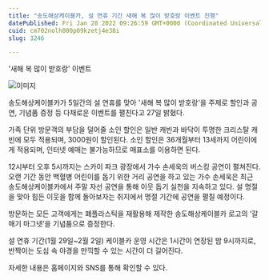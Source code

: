 ```yaml
---
title: "송도해상케이블카, 설 연휴 기간 새해 복 많이 받호랑 이벤트 진행"
datePublished: Fri Jan 28 2022 09:26:59 GMT+0000 (Coordinated Universal Time)
cuid: cm702nolh000p09kzetj4e38i
slug: 3246

---
```



'새해 복 많이 받호랑' 이벤트

![이미지](https://cdn.hashnode.com/res/hashnode/image/upload/v1739253548774/09db6239-4a93-404b-88be-ac8fcc490bb8.jpeg)

송도해상케이블카가 5일간의 설 연휴를 맞아 '새해 복 많이 받호랑'을 주제로 할인과 공연, 기념품 증정 등 다채로운 이벤트를 펼친다고 27일 밝혔다.

가족 단위 방문객의 부담을 덜어줄 소인 할인은 일반 캐빈과 바닥이 투명한 크리스탈 캐빈에 모두 적용되며, 3000원이 할인된다. 소인 할인은 36개월부터 13세까지 어린이에게 적용되며, 인터넷 예매는 불가능하므로 매표소를 이용하면 된다.

12시부터 오후 5시까지는 스카이 파크 광장에서 가수 손세욱의 버스킹 공연이 펼쳐진다. 오랜 기간 동안 백혈병 어린이를 돕기 위한 거리 공연을 하고 있는 가수 손세욱은 최근 송도해상케이블카에서 주말 자선 공연을 통해 이웃 돕기 실천을 지속하고 있다. 설 명절을 맞아 힘든 이웃을 함께 돌아보자는 취지에서 명절 기간에 공연을 펼칠 예정이다.

방문하는 모든 고객에게는 폐플라스틱을 재활용해 제작한 송도해상케이블카 로고의 ‘갈매기 마그넷’을 기념품으로 증정한다.

설 연휴 기간(1월 29일~2월 2일) 케이블카 운영 시간은 1시간이 연장된 밤 9시까지로, 반짝이는 도심 속 야경을 만끽할 수 있는 시간이 더 길어진다.

자세한 내용은 홈페이지와 SNS를 통해 확인할 수 있다.